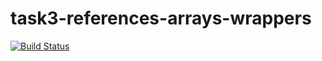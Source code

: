 # task3-references-arrays-wrappers

[![Build Status](https://travis-ci.com/itmo-java-basics-2020/task3-references-arrays-wrappers-Murakle.svg?branch=master)](https://travis-ci.com/itmo-java-basics-2020/task3-references-arrays-wrappers-Murakle)
